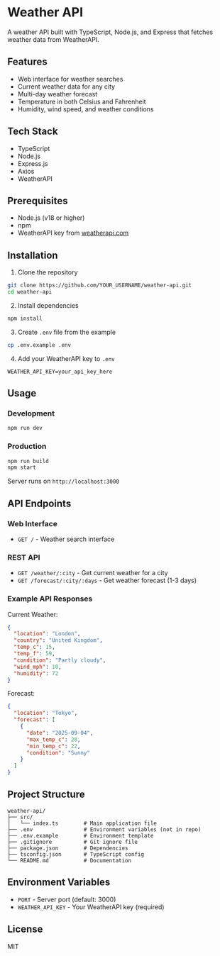 # Weather API

A weather API built with TypeScript, Node.js, and Express that fetches weather data from WeatherAPI.

## Features

- Web interface for weather searches
- Current weather data for any city
- Multi-day weather forecast
- Temperature in both Celsius and Fahrenheit
- Humidity, wind speed, and weather conditions

## Tech Stack

- TypeScript
- Node.js
- Express.js
- Axios
- WeatherAPI

## Prerequisites

- Node.js (v18 or higher)
- npm
- WeatherAPI key from [weatherapi.com](https://www.weatherapi.com/my/)

## Installation

1. Clone the repository
```bash
git clone https://github.com/YOUR_USERNAME/weather-api.git
cd weather-api
```

2. Install dependencies
```bash
npm install
```

3. Create `.env` file from the example
```bash
cp .env.example .env
```

4. Add your WeatherAPI key to `.env`
```
WEATHER_API_KEY=your_api_key_here
```

## Usage

### Development
```bash
npm run dev
```

### Production
```bash
npm run build
npm start
```

Server runs on `http://localhost:3000`

## API Endpoints

### Web Interface
- `GET /` - Weather search interface

### REST API
- `GET /weather/:city` - Get current weather for a city
- `GET /forecast/:city/:days` - Get weather forecast (1-3 days)

### Example API Responses

Current Weather:
```json
{
  "location": "London",
  "country": "United Kingdom",
  "temp_c": 15,
  "temp_f": 59,
  "condition": "Partly cloudy",
  "wind_mph": 10,
  "humidity": 72
}
```

Forecast:
```json
{
  "location": "Tokyo",
  "forecast": [
    {
      "date": "2025-09-04",
      "max_temp_c": 28,
      "min_temp_c": 22,
      "condition": "Sunny"
    }
  ]
}
```

## Project Structure

```
weather-api/
├── src/
│   └── index.ts        # Main application file
├── .env                # Environment variables (not in repo)
├── .env.example        # Environment template
├── .gitignore          # Git ignore file
├── package.json        # Dependencies
├── tsconfig.json       # TypeScript config
└── README.md           # Documentation
```

## Environment Variables

- `PORT` - Server port (default: 3000)
- `WEATHER_API_KEY` - Your WeatherAPI key (required)

## License

MIT

